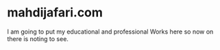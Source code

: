 # mahdijafari.com
 I am going to put my educational and professional Works here so now on there is noting to see.
